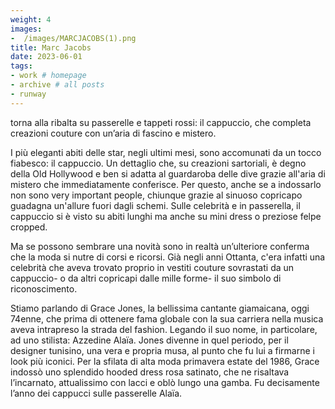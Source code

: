```yaml
---
weight: 4
images:
-  /images/MARCJACOBS(1).png
title: Marc Jacobs 
date: 2023-06-01
tags:
- work # homepage
- archive # all posts
- runway
---
```


torna alla ribalta su passerelle e tappeti rossi: il cappuccio, che completa creazioni couture con un’aria di fascino e mistero.

I più eleganti abiti delle star, negli ultimi mesi, sono accomunati da un tocco fiabesco: il cappuccio. Un dettaglio che, su creazioni sartoriali, è degno della Old Hollywood e ben si adatta al guardaroba delle dive grazie all'aria di mistero che immediatamente conferisce. Per questo, anche se a indossarlo non sono very important people, chiunque grazie al sinuoso copricapo guadagna un'allure fuori dagli schemi.
Sulle celebrità e in passerella, il cappuccio si è visto su abiti lunghi ma anche su mini dress o preziose felpe cropped.

Ma se possono sembrare una novità sono in realtà un’ulteriore conferma che la moda si nutre di corsi e ricorsi. Già negli anni Ottanta, c'era infatti una celebrità che aveva trovato proprio in vestiti couture sovrastati da un cappuccio- o da altri copricapi dalle mille forme- il suo simbolo di riconoscimento.

Stiamo parlando di Grace Jones, la bellissima cantante giamaicana, oggi 74enne, che prima di ottenere fama globale con la sua carriera nella musica aveva intrapreso la strada del fashion. Legando il suo nome, in particolare, ad uno stilista: Azzedine Alaïa. Jones divenne in quel periodo, per il designer tunisino, una vera e propria musa, al punto che fu lui a firmarne i look più iconici. Per la sfilata di alta moda primavera estate del 1986, Grace indossò uno splendido hooded dress rosa satinato, che ne risaltava l’incarnato, attualissimo con lacci e oblò lungo una gamba. Fu decisamente l’anno dei cappucci sulle passerelle Alaïa.